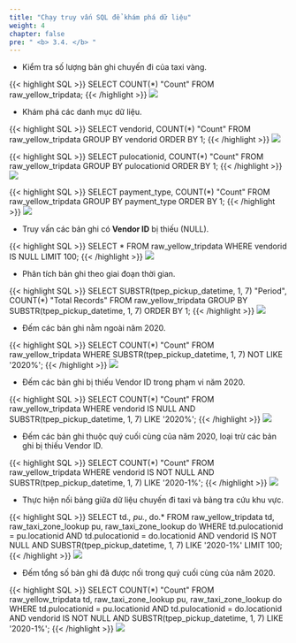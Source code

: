 ```yaml
---
title: "Chạy truy vấn SQL để khám phá dữ liệu"
weight: 4
chapter: false
pre: " <b> 3.4. </b> "
---
```


- Kiểm tra số lượng bản ghi chuyến đi của taxi vàng.

{{< highlight SQL >}}
SELECT COUNT(*) "Count" FROM raw_yellow_tripdata;
{{< /highlight >}}
![](../../images/3.exploring/14.png)

- Khám phá các danh mục dữ liệu.

{{< highlight SQL >}}
SELECT vendorid, COUNT(*) "Count"
FROM  raw_yellow_tripdata
GROUP BY vendorid
ORDER BY 1;
{{< /highlight >}}
![](../../images/3.exploring/15.png)

{{< highlight SQL >}}
SELECT pulocationid, COUNT(*) "Count"
FROM   raw_yellow_tripdata
GROUP BY pulocationid
ORDER BY 1;
{{< /highlight >}}
![](../../images/3.exploring/16.png)

{{< highlight SQL >}}
SELECT payment_type, COUNT(*) "Count"
FROM   raw_yellow_tripdata
GROUP BY payment_type
ORDER BY 1;
{{< /highlight >}}
![](../../images/3.exploring/17.png)

- Truy vấn các bản ghi có **Vendor ID** bị thiếu (NULL).

{{< highlight SQL >}}
SELECT * 
FROM   raw_yellow_tripdata
WHERE  vendorid IS NULL
LIMIT 100;
{{< /highlight >}}
![](../../images/3.exploring/18.png)

- Phân tích bản ghi theo giai đoạn thời gian.

{{< highlight SQL >}}
SELECT SUBSTR(tpep_pickup_datetime, 1, 7) "Period", COUNT(*) "Total Records"
FROM   raw_yellow_tripdata
GROUP BY SUBSTR(tpep_pickup_datetime, 1, 7) 
ORDER BY 1;
{{< /highlight >}}
![](../../images/3.exploring/19.png)

- Đếm các bản ghi nằm ngoài năm 2020.

{{< highlight SQL >}}
SELECT COUNT(*) "Count"
FROM   raw_yellow_tripdata 
WHERE  SUBSTR(tpep_pickup_datetime, 1, 7) NOT LIKE '2020%';
{{< /highlight >}}
![](../../images/3.exploring/20.png)

- Đếm các bản ghi bị thiếu Vendor ID trong phạm vi năm 2020.

{{< highlight SQL >}}
SELECT COUNT(*) "Count"
FROM   raw_yellow_tripdata
WHERE  vendorid IS NULL
AND    SUBSTR(tpep_pickup_datetime, 1, 7) LIKE '2020%';
{{< /highlight >}}
![](../../images/3.exploring/21.png)

- Đếm các bản ghi thuộc quý cuối cùng của năm 2020, loại trừ các bản ghi bị thiếu Vendor ID.

{{< highlight SQL >}}
SELECT COUNT(*) "Count"
FROM   raw_yellow_tripdata
WHERE  vendorid IS NOT NULL
AND    SUBSTR(tpep_pickup_datetime, 1, 7) LIKE '2020-1%';
{{< /highlight >}}
![](../../images/3.exploring/22.png)

- Thực hiện nối bảng giữa dữ liệu chuyến đi taxi và bảng tra cứu khu vực.

{{< highlight SQL >}}
SELECT td.*, pu.*, do.*
FROM   raw_yellow_tripdata td, 
       raw_taxi_zone_lookup pu, 
       raw_taxi_zone_lookup do 
WHERE  td.pulocationid = pu.locationid AND
       td.pulocationid = do.locationid AND
       vendorid IS NOT NULL AND
       SUBSTR(tpep_pickup_datetime, 1, 7) LIKE '2020-1%'
LIMIT 100;
{{< /highlight >}}
![](../../images/3.exploring/23.png)

- Đếm tổng số bản ghi đã được nối trong quý cuối cùng của năm 2020.

{{< highlight SQL >}}
SELECT COUNT(*) "Count"
FROM   raw_yellow_tripdata td, 
       raw_taxi_zone_lookup pu, 
       raw_taxi_zone_lookup do 
WHERE  td.pulocationid = pu.locationid AND
       td.pulocationid = do.locationid AND
       vendorid IS NOT NULL AND
       SUBSTR(tpep_pickup_datetime, 1, 7) LIKE '2020-1%';
{{< /highlight >}}
![](../../images/3.exploring/24.png)
